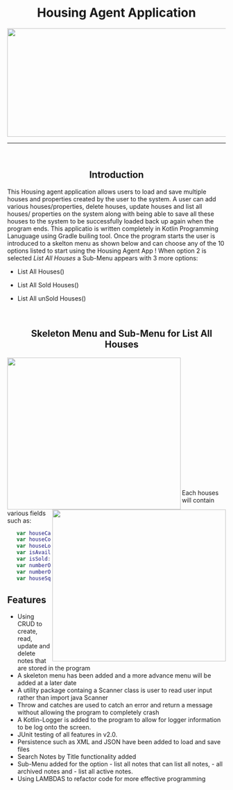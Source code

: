 <h1 align="center">
  Housing Agent Application
  </h1>

<img src="https://user-images.githubusercontent.com/78036222/166112179-af256f72-90aa-4ff7-a43e-2283cee1db3e.gif" height="250" width="1000"/>
<hr>
<br>
<h2 align="center">
  Introduction
</h2>
This Housing agent application allows users to load and save multiple houses and properties created by the user to the system. A user can add various houses/properties, delete houses, update houses and list all houses/ properties on the system along with being able to save all these houses to the system to be successfully loaded back up again when the program ends. This applicatio is written completely in Kotlin Programming Lanuguage using Gradle builing tool.
Once the program starts the user is introduced to a skelton menu as shown below and can choose any of the 10 options listed to start using the Housing Agent App ! When option 2 is selected <em> List All Houses </em> a Sub-Menu appears with 3 more options: 

- List All Houses()
- List All Sold Houses()
- List All unSold Houses()

  <br>
  <h2 align="center">
  Skeleton Menu and Sub-Menu for List All Houses 
</h2>                                                             
  <img src="https://user-images.githubusercontent.com/78036222/166113812-9a5e3aa9-1f22-46d6-9d25-7e4cc7c7793b.jpg" height="350" width="400" align="left"/><img src="https://user-images.githubusercontent.com/78036222/166114316-b01bca95-4904-4c96-95f4-de411d9458ba.jpg" height="350" width="400" align="right"/> 
  <br>
  <br>
  <br>
  <br>
  <br>
  <br>
  <br>
  <br>
  <br>
  <br>
  <br>
  <br>
  <br>
  <br>
  <br>
  <br>
  <br>
  
Each houses will contain various fields such as: 
 
 ```kotlin
    var houseCategory: String,
    var houseCost: Double,
    var houseLocation: String,
    var isAvailableFrom: String,
    var isSold: Boolean,
    var numberOfBedrooms: Int,
    var numberOfBathrooms: Double,
    var houseSqFoot: Int
 
 ```
 
 ## Features
- Using CRUD to create, read, update and delete notes that are stored in the program
- A skeleton menu has been added and a more advance menu will be added at a later date
- A utility package containg a Scanner class is user to read user input rather than import java Scanner 
- Throw and catches are used to catch an error and return a message without allowing the program to completely crash
- A Kotlin-Logger is added to the program to allow for logger information to be log onto the screen.
- JUnit testing of all features in v2.0.
- Persistence such as XML and JSON have been added to load and save files
- Search Notes by Title functionality added
- Sub-Menu added for the option - list all notes that can list all notes, - all archived notes and - list all active notes.
- Using LAMBDAS to refactor code for more effective programming
  
  
   


  
  
  
  
  
  
  
  
